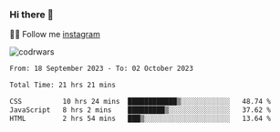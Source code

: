 ### Hi there 👋

👨‍💻 Follow me [instagram](https://instagram.com/an.grsmnko?igshid=ZDdkNTZiNTM=](https://instagram.com/an.grsmnko?igshid=ZDdkNTZiNTM=))

![codrwars](https://www.codewars.com/users/rsschool_c9af20f58c35c696/badges/micro) 

<!--START_SECTION:waka-->

```txt
From: 18 September 2023 - To: 02 October 2023

Total Time: 21 hrs 21 mins

CSS          10 hrs 24 mins  ████████████▒░░░░░░░░░░░░   48.74 %
JavaScript   8 hrs 2 mins    █████████▒░░░░░░░░░░░░░░░   37.62 %
HTML         2 hrs 54 mins   ███▒░░░░░░░░░░░░░░░░░░░░░   13.64 %
```

<!--END_SECTION:waka-->
